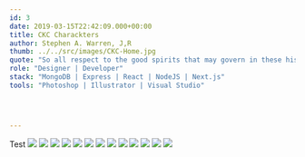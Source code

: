 ```yaml
---
id: 3
date: 2019-03-15T22:42:09.000+00:00
title: CKC Charackters
author: Stephen A. Warren, J,R
thumb: ../../src/images/CKC-Home.jpg
quote: "So all respect to the good spirits that may govern in these historians of morality! But it’s certainly a pity that they lack the historical spirit itself, that they’ve been left in the lurch by all the good spirits of history! "
role: "Designer | Developer"
stack: "MongoDB | Express | React | NodeJS | Next.js"
tools: "Photoshop | Illustrator | Visual Studio"




---
```

Test
![](../../src/images/CKC-Brief.jpg)
![](../../src/images/CKC-research.jpg)
![](../../src/images/CKC-competition.jpg)
![](../../src/images/CKC-buyer.jpg)
![](../../src/images/CKC-user.jpg)
![](../../src/images/CKC-profile.jpg)
![](../../src/images/CKC-info.jpg)
![](../../src/images/CKC-tech.jpg)
![](../../src/images/CKC-vs.jpg)
![](../../src/images/CKC-scenario.jpg)
![](../../src/images/CKC-success.jpg)
![](../../src/images/CKC-site-map.jpg)
![](../../src/images/CKC-task-flow.jpg)
